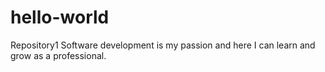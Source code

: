 # hello-world
Repository1
Software development is my passion and
 here I can learn
 and grow as a professional.
